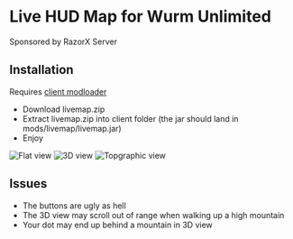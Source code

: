 # Live HUD Map for Wurm Unlimited

Sponsored by RazorX Server

## Installation
Requires [client modloader](https://github.com/ago1024/WurmClientModLauncher/releases/latest)

* Download livemap.zip
* Extract livemap.zip into client folder (the jar should land in mods/livemap/livemap.jar)
* Enjoy

![Flat view](http://i.imgur.com/uTrcTix.png) ![3D view](http://i.imgur.com/BIOwfvm.png) ![Topgraphic view](http://i.imgur.com/oEuKg7j.png)

## Issues

* The buttons are ugly as hell
* The 3D view may scroll out of range when walking up a high mountain
* Your dot may end up behind a mountain in 3D view
